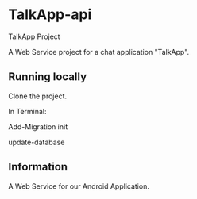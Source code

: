 # TalkApp-api

 TalkApp Project

[//]: # (head-end)

A Web Service project for a chat application "TalkApp".

## Running locally

Clone the project.

In Terminal:

Add-Migration init

update-database

## Information

A Web Service for our Android Application.


[//]: # (head-end)

[//]: # (foot-start)

[{]: <helper> (navStep)

[}]: #
